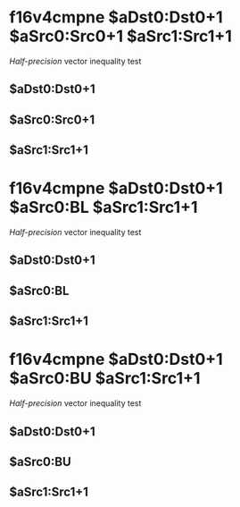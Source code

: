 # f16v4cmpne $aDst0:Dst0+1 $aSrc0:Src0+1 $aSrc1:Src1+1

*Half-precision* vector inequality test


## $aDst0:Dst0+1

## $aSrc0:Src0+1

## $aSrc1:Src1+1

# f16v4cmpne $aDst0:Dst0+1 $aSrc0:BL $aSrc1:Src1+1

*Half-precision* vector inequality test


## $aDst0:Dst0+1

## $aSrc0:BL

## $aSrc1:Src1+1

# f16v4cmpne $aDst0:Dst0+1 $aSrc0:BU $aSrc1:Src1+1

*Half-precision* vector inequality test


## $aDst0:Dst0+1

## $aSrc0:BU

## $aSrc1:Src1+1

